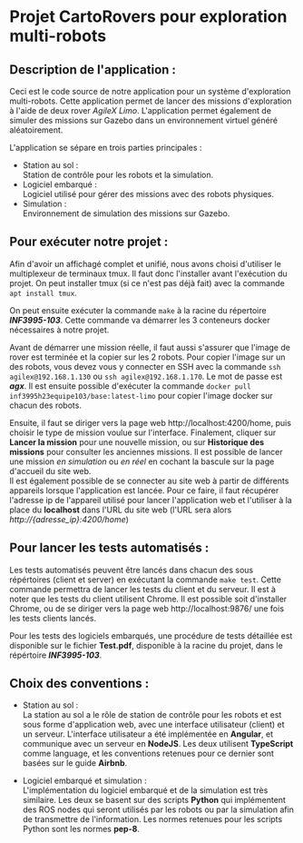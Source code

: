 # Projet CartoRovers pour exploration multi-robots

## Description de l'application :

Ceci est le code source de notre application pour un système d'exploration multi-robots. Cette application permet de lancer des missions d'exploration à l'aide de deux rover *AgileX Limo*.
L'application permet également de simuler des missions sur Gazebo dans un environnement virtuel généré aléatoirement.

L'application se sépare en trois parties principales :

- Station au sol :\
	Station de contrôle pour les robots et la simulation.
- Logiciel embarqué :\
	Logiciel utilisé pour gérer des missions avec des robots physiques.
- Simulation :\
	Environnement de simulation des missions sur Gazebo.

## Pour exécuter notre projet :

Afin d'avoir un affichagé complet et unifié, nous avons choisi d'utiliser le multiplexeur de terminaux  tmux. Il faut donc l'installer avant l'exécution du projet.
On peut installer tmux (si ce n'est pas déjà fait) avec la commande ```apt install tmux```.

On peut ensuite exécuter la commande ```make``` à la racine du répertoire ***INF3995-103***.
Cette commande va démarrer les 3 conteneurs docker nécessaires à notre projet.

Avant de démarrer une mission réelle, il faut aussi s'assurer que l'image de rover est terminée et la copier sur les 2 robots. 
Pour copier l'image sur un des robots, vous devez vous y connecter en SSH avec la commande ```ssh agilex@192.168.1.130``` ou ```ssh agilex@192.168.1.170```. Le mot de passe est ***agx***. Il est ensuite possible d'exécuter la commande ```docker pull inf3995h23equipe103/base:latest-limo``` pour copier l'image docker sur chacun des robots.

Ensuite, il faut se diriger vers la page web http://localhost:4200/home, puis choisir le type de mission voulue sur l'interface. Finalement, cliquer sur **Lancer la mission** pour une nouvelle mission, ou sur **Historique des missions** pour consulter les anciennes missions. Il est possible de lancer une mission *en simulation* ou  *en réel* en cochant la bascule sur la page d'accueil du site web.\
Il est également possible de se connecter au site web à partir de différents appareils lorsque l'application est lancée. Pour ce faire, il faut récupérer l'adresse ip de l'appareil utilisé pour lancer l'application web et l'utiliser à la place du **localhost** dans l'URL du site web (l'URL sera alors *http://{adresse_ip}:4200/home*)

## Pour lancer les tests automatisés :

Les tests automatisés peuvent être lancés dans chacun des sous répértoires (client et server) en exécutant la commande ```make test```.
Cette commande permettra de lancer les tests du client et du serveur. Il est à noter que les tests du client utilisent Chrome.
Il est possible soit d'installer Chrome, ou de se diriger vers la page web http://localhost:9876/ une fois les tests clients lancés.

Pour les tests des logiciels embarqués, une procédure de tests détaillée est disponible sur le fichier **Test.pdf**, disponible à la racine du projet, dans le répértoire ***INF3995-103***.

## Choix des conventions :

- Station au sol :\
	La station au sol a le rôle de station de contrôle pour les robots et est sous forme d'application web, avec une interface utilisateur (client) et un serveur. L'interface utilisateur a été implémentée en **Angular**, et communique avec un serveur en **NodeJS**. Les deux utilisent **TypeScript** comme language, et les conventions retenues pour ce dernier sont basées sur le guide **Airbnb**.

- Logiciel embarqué et simulation :\
	L'implémentation du logiciel embarqué et de la simulation est très similaire. Les deux se basent sur des scripts **Python** qui implémentent des ROS nodes qui seront utilisés par les robots ou par la simulation afin de transmettre de l'information. Les normes retenues pour les scripts Python sont les normes **pep-8**.
